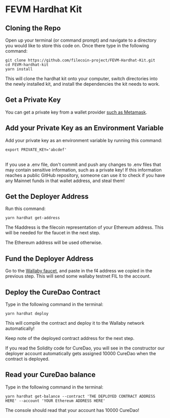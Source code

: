 # FEVM Hardhat Kit

## Cloning the Repo

Open up your terminal (or command prompt) and navigate to a directory you would like to store this code on. Once there type in the following command:

```
git clone https://github.com/filecoin-project/FEVM-Hardhat-Kit.git
cd FEVM-hardhat-kit
yarn install
```

This will clone the hardhat kit onto your computer, switch directories into the newly installed kit, and install the dependencies the kit needs to work.

## Get a Private Key

You can get a private key from a wallet provider [such as Metamask](https://metamask.zendesk.com/hc/en-us/articles/360015289632-How-to-export-an-account-s-private-key).

## Add your Private Key as an Environment Variable

Add your private key as an environment variable by running this command:

```
export PRIVATE_KEY='abcdef'
```

\
If you use a .env file, don't commit and push any changes to .env files that may contain sensitive information, such as a private key! If this information reaches a public GitHub repository, someone can use it to check if you have any Mainnet funds in that wallet address, and steal them!

## Get the Deployer Address

Run this command:

```
yarn hardhat get-address
```

The f4address is the filecoin representation of your Ethereum address. This will be needed for the faucet in the next step.

The Ethereum address will be used otherwise.

## Fund the Deployer Address

Go to the [Wallaby faucet](https://wallaby.network/#faucet), and paste in the f4 address we copied in the previous step. This will send some wallaby testnet FIL to the account.

## Deploy the CureDao Contract

Type in the following command in the terminal:

```
yarn hardhat deploy
```

This will compile the contract and deploy it to the Wallaby network automatically!

Keep note of the deployed contract address for the next step.

If you read the Solidity code for CureDao, you will see in the constructor our deployer account automatically gets assigned 10000 CureDao when the contract is deployed.

## Read your CureDao balance

Type in the following command in the terminal:

```
yarn hardhat get-balance --contract 'THE DEPLOYED CONTRACT ADDRESS HERE' --account 'YOUR Ethereum ADDRESS HERE'
```

The console should read that your account has 10000 CureDao!
